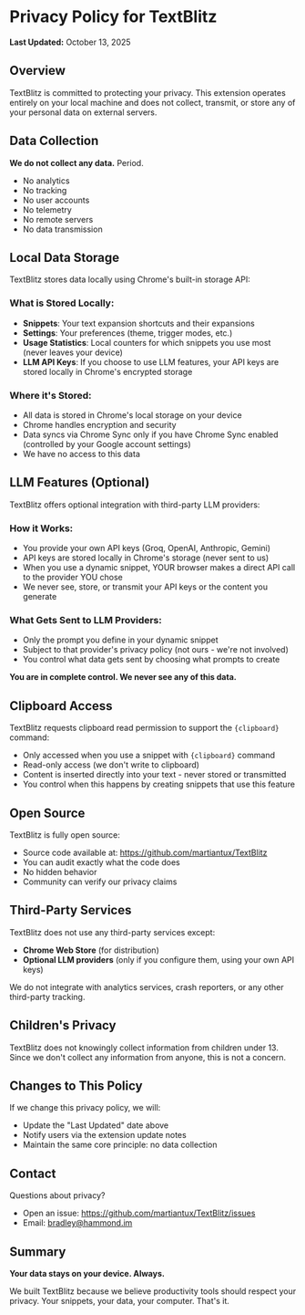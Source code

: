 # Privacy Policy for TextBlitz

**Last Updated:** October 13, 2025

## Overview

TextBlitz is committed to protecting your privacy. This extension operates entirely on your local machine and does not collect, transmit, or store any of your personal data on external servers.

## Data Collection

**We do not collect any data.** Period.

- No analytics
- No tracking
- No user accounts
- No telemetry
- No remote servers
- No data transmission

## Local Data Storage

TextBlitz stores data locally using Chrome's built-in storage API:

### What is Stored Locally:
- **Snippets**: Your text expansion shortcuts and their expansions
- **Settings**: Your preferences (theme, trigger modes, etc.)
- **Usage Statistics**: Local counters for which snippets you use most (never leaves your device)
- **LLM API Keys**: If you choose to use LLM features, your API keys are stored locally in Chrome's encrypted storage

### Where it's Stored:
- All data is stored in Chrome's local storage on your device
- Chrome handles encryption and security
- Data syncs via Chrome Sync only if you have Chrome Sync enabled (controlled by your Google account settings)
- We have no access to this data

## LLM Features (Optional)

TextBlitz offers optional integration with third-party LLM providers:

### How it Works:
- You provide your own API keys (Groq, OpenAI, Anthropic, Gemini)
- API keys are stored locally in Chrome's storage (never sent to us)
- When you use a dynamic snippet, YOUR browser makes a direct API call to the provider YOU chose
- We never see, store, or transmit your API keys or the content you generate

### What Gets Sent to LLM Providers:
- Only the prompt you define in your dynamic snippet
- Subject to that provider's privacy policy (not ours - we're not involved)
- You control what data gets sent by choosing what prompts to create

**You are in complete control. We never see any of this data.**

## Clipboard Access

TextBlitz requests clipboard read permission to support the `{clipboard}` command:

- Only accessed when you use a snippet with `{clipboard}` command
- Read-only access (we don't write to clipboard)
- Content is inserted directly into your text - never stored or transmitted
- You control when this happens by creating snippets that use this feature

## Open Source

TextBlitz is fully open source:

- Source code available at: https://github.com/martiantux/TextBlitz
- You can audit exactly what the code does
- No hidden behavior
- Community can verify our privacy claims

## Third-Party Services

TextBlitz does not use any third-party services except:

- **Chrome Web Store** (for distribution)
- **Optional LLM providers** (only if you configure them, using your own API keys)

We do not integrate with analytics services, crash reporters, or any other third-party tracking.

## Children's Privacy

TextBlitz does not knowingly collect information from children under 13. Since we don't collect any information from anyone, this is not a concern.

## Changes to This Policy

If we change this privacy policy, we will:
- Update the "Last Updated" date above
- Notify users via the extension update notes
- Maintain the same core principle: no data collection

## Contact

Questions about privacy?
- Open an issue: https://github.com/martiantux/TextBlitz/issues
- Email: bradley@hammond.im

## Summary

**Your data stays on your device. Always.**

We built TextBlitz because we believe productivity tools should respect your privacy. Your snippets, your data, your computer. That's it.
